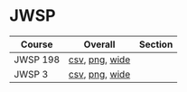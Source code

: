 # JWSP

| Course | Overall | Section |
| ------ | ------- | ------- |
| JWSP 198 | [csv](https://github.com/UCSD-Historical-Enrollment-Data/2023Spring/blob/main/overall/JWSP%20198.csv), [png](https://raw.githubusercontent.com/UCSD-Historical-Enrollment-Data/2023Spring/main/plot_overall/JWSP%20198.png), [wide](https://raw.githubusercontent.com/UCSD-Historical-Enrollment-Data/2023Spring/main/plot_overall_wide/JWSP%20198.png) |  |
| JWSP 3 | [csv](https://github.com/UCSD-Historical-Enrollment-Data/2023Spring/blob/main/overall/JWSP%203.csv), [png](https://raw.githubusercontent.com/UCSD-Historical-Enrollment-Data/2023Spring/main/plot_overall/JWSP%203.png), [wide](https://raw.githubusercontent.com/UCSD-Historical-Enrollment-Data/2023Spring/main/plot_overall_wide/JWSP%203.png) |  |

